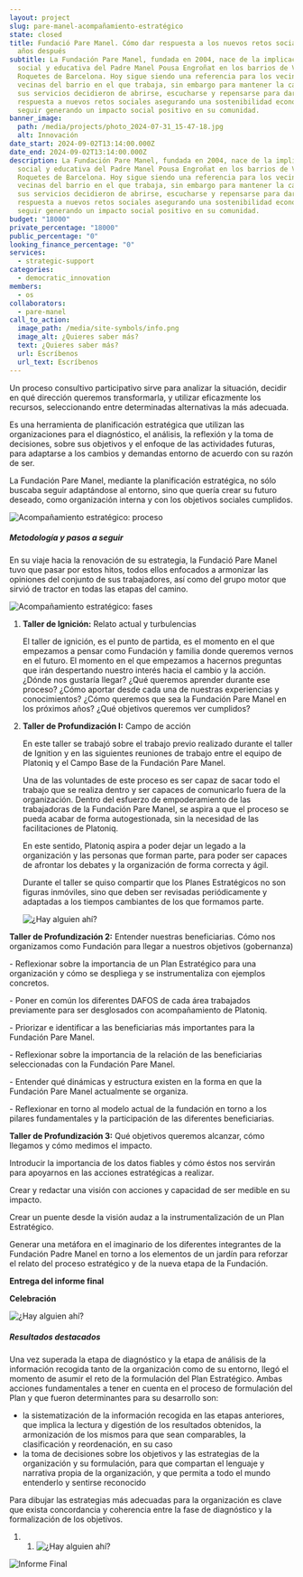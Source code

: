 ```yaml
---
layout: project
slug: pare-manel-acompañamiento-estratégico
state: closed
title: Fundació Pare Manel. Cómo dar respuesta a los nuevos retos sociales 20
  años después
subtitle: La Fundación Pare Manel, fundada en 2004, nace de la implicación
  social y educativa del Padre Manel Pousa Engroñat en los barrios de Verdún-Les
  Roquetes de Barcelona. Hoy sigue siendo una referencia para los vecinos y
  vecinas del barrio en el que trabaja, sin embargo para mantener la calidad de
  sus servicios decidieron de abrirse, escucharse y repensarse para dar
  respuesta a nuevos retos sociales asegurando una sostenibilidad económica y
  seguir generando un impacto social positivo en su comunidad.
banner_image:
  path: /media/projects/photo_2024-07-31_15-47-18.jpg
  alt: Innovación
date_start: 2024-09-02T13:14:00.000Z
date_end: 2024-09-02T13:14:00.000Z
description: La Fundación Pare Manel, fundada en 2004, nace de la implicación
  social y educativa del Padre Manel Pousa Engroñat en los barrios de Verdún-Les
  Roquetes de Barcelona. Hoy sigue siendo una referencia para los vecinos y
  vecinas del barrio en el que trabaja, sin embargo para mantener la calidad de
  sus servicios decidieron de abrirse, escucharse y repensarse para dar
  respuesta a nuevos retos sociales asegurando una sostenibilidad económica y
  seguir generando un impacto social positivo en su comunidad.
budget: "18000"
private_percentage: "18000"
public_percentage: "0"
looking_finance_percentage: "0"
services:
  - strategic-support
categories:
  - democratic_innovation
members:
  - os
collaborators:
  - pare-manel
call_to_action:
  image_path: /media/site-symbols/info.png
  image_alt: ¿Quieres saber más?
  text: ¿Quieres saber más?
  url: Escríbenos
  url_text: Escríbenos
---
```

Un proceso consultivo participativo sirve para analizar la situación, decidir en qué dirección queremos transformarla, y utilizar eficazmente los recursos, seleccionando entre determinadas alternativas la más adecuada.

Es una herramienta de planificación estratégica que utilizan las organizaciones para el diagnóstico, el análisis, la reflexión y la toma de decisiones, sobre sus objetivos y el enfoque de las actividades futuras, para adaptarse a los cambios y demandas entorno de acuerdo con su razón de ser.

La Fundación Pare Manel, mediante la planificación estratégica, no sólo buscaba seguir adaptándose al entorno, sino que quería crear su futuro deseado, como organización interna y con los objetivos sociales cumplidos.

![Acompañamiento estratégico: proceso](/media/captura-de-pantalla-2024-09-02-a-las-17.19.02.png "Acompañamiento estratégico: proceso")

##### Metodología y pasos a seguir

En su viaje hacia la renovación de su estrategia, la Fundació Pare Manel tuvo que pasar por estos hitos, todos ellos enfocados a armonizar las opiniones del conjunto de sus trabajadores, así como del grupo motor que sirvió de tractor en todas las etapas del camino.

![Acompañamiento estratégico: fases](/media/captura-de-pantalla-2024-09-03-a-las-15.59.01.png "Acompañamiento estratégico: fases")

1. **Taller de Ignición:** Relato actual y turbulencias

   El taller de ignición, es el punto de partida, es el momento en el que empezamos a pensar como Fundación y familia donde queremos vernos en el futuro. El momento en el que empezamos a hacernos preguntas que irán despertando nuestro interés hacia el cambio y la acción. ¿Dónde nos gustaría llegar? ¿Qué queremos aprender durante ese proceso? ¿Cómo aportar desde cada una de nuestras experiencias y conocimientos? ¿Cómo queremos que sea la Fundación Pare Manel en los próximos años? ¿Qué objetivos queremos ver cumplidos?
2. **Taller de Profundización I:** Campo de acción

   En este taller se trabajó sobre el trabajo previo realizado durante el taller de Ignition y en las siguientes reuniones de trabajo entre el equipo de Platoniq y el Campo Base de la Fundación Pare Manel.

   Una de las voluntades de este proceso es ser capaz de sacar todo el trabajo que se realiza dentro y ser capaces de comunicarlo fuera de la organización. Dentro del esfuerzo de empoderamiento de las trabajadoras de la Fundación Pare Manel, se aspira a que el proceso se pueda acabar de forma autogestionada, sin la necesidad de las facilitaciones de Platoniq.

   En este sentido, Platoniq aspira a poder dejar un legado a la organización y las personas que forman parte, para poder ser capaces de afrontar los debates y la organización de forma correcta y ágil.

   Durante el taller se quiso compartir que los Planes Estratégicos no son figuras inmóviles, sino que deben ser revisadas periódicamente y adaptadas a los tiempos cambiantes de los que formamos parte.

   ![¿Hay alguien ahí?](/media/photo_2024-07-31_15-47-11.jpg "¿Hay alguien ahí?")

**Taller de Profundización 2:** Entender nuestras beneficiarias. Cómo nos organizamos como Fundación para llegar a nuestros objetivos (gobernanza)

\- Reflexionar sobre la importancia de un Plan Estratégico para una organización y cómo se despliega y se instrumentaliza con ejemplos concretos.

\- Poner en común los diferentes DAFOS de cada área trabajados previamente para ser desglosados ​​con acompañamiento de Platoniq.

\- Priorizar e identificar a las beneficiarias más importantes para la Fundación Pare Manel.

\- Reflexionar sobre la importancia de la relación de las beneficiarias seleccionadas con la Fundación Pare Manel.

\- Entender qué dinámicas y estructura existen en la forma en que la Fundación Pare Manel actualmente se organiza.

\- Reflexionar en torno al modelo actual de la fundación en torno a los pilares fundamentales y la participación de las diferentes beneficiarias.

**Taller de Profundización 3:** Qué objetivos queremos alcanzar, cómo llegamos y cómo medimos el impacto.

Introducir la importancia de los datos fiables y cómo éstos nos servirán para apoyarnos en las acciones estratégicas a realizar.

Crear y redactar una visión con acciones y capacidad de ser medible en su impacto.

Crear un puente desde la visión audaz a la instrumentalización de un Plan Estratégico.

Generar una metáfora en el imaginario de los diferentes integrantes de la Fundación Padre Manel en torno a los elementos de un jardín para reforzar el relato del proceso estratégico y de la nueva etapa de la Fundación.

**Entrega del informe final** 

**Celebración**

![¿Hay alguien ahí?](/media/captura-de-pantalla-2024-09-03-a-las-16.05.15.png "¿Hay alguien ahí?")

##### Resultados destacados

Una vez superada la etapa de diagnóstico y la etapa de análisis de la información recogida tanto de la organización como de su entorno, llegó el momento de asumir el reto de la formulación del Plan Estratégico. Ambas acciones fundamentales a tener en cuenta en el proceso de formulación del Plan y que fueron determinantes para su desarrollo son:

* la sistematización de la información recogida en las etapas anteriores, que implica la lectura y digestión de los resultados obtenidos, la armonización de los mismos para que sean comparables, la clasificación y reordenación, en su caso
* la toma de decisiones sobre los objetivos y las estrategias de la organización y su formulación, para que compartan el lenguaje y narrativa propia de la organización, y que permita a todo el mundo entenderlo y sentirse reconocido

Para dibujar las estrategias más adecuadas para la organización es clave que exista concordancia y coherencia entre la fase de diagnóstico y la formalización de los objetivos.

1. 1. ![¿Hay alguien ahí?](/media/photo_2024-07-31_15-47-11.jpg "¿Hay alguien ahí?")

![Informe Final](/media/photo_2024-07-31_15-47-06.jpg "Informe Final")
